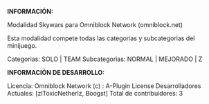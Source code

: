 **INFORMACIÓN:**

Modalidad Skywars para Omniblock Network (omniblock.net)

Esta modalidad compete todas las categorias y subcategorias del minijuego.

Categorias: SOLO | TEAM
Subcategorias: NORMAL | MEJORADO | Z

**INFORMACIÓN DE DESARROLLO:**

Licencia: Omniblock Network (c) : A-Plugin License
Desarrolladores Actuales: [zlToxicNetherlz, Boogst]
Total de contribuidores: 3
